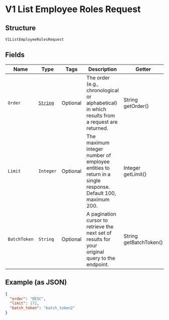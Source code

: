 
# V1 List Employee Roles Request

## Structure

`V1ListEmployeeRolesRequest`

## Fields

| Name | Type | Tags | Description | Getter |
|  --- | --- | --- | --- | --- |
| `Order` | [`String`](/doc/models/sort-order.md) | Optional | The order (e.g., chronological or alphabetical) in which results from a request are returned. | String getOrder() |
| `Limit` | `Integer` | Optional | The maximum integer number of employee entities to return in a single response. Default 100, maximum 200. | Integer getLimit() |
| `BatchToken` | `String` | Optional | A pagination cursor to retrieve the next set of results for your<br>original query to the endpoint. | String getBatchToken() |

## Example (as JSON)

```json
{
  "order": "DESC",
  "limit": 172,
  "batch_token": "batch_token2"
}
```

